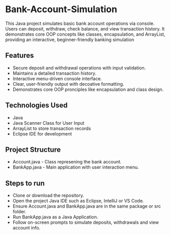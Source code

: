 # Bank-Account-Simulation
This Java project simulates basic bank account operations via console. Users can deposit, withdraw, check balance, and view transaction history. It demonstrates core OOP concepts like classes, encapsulation, and ArrayList, providing an interactive, beginner-friendly banking simulation

## Features
- Secure deposit and withdrawal operations with input validation.
- Maintains a detailed transaction history.
- Interactive menu-driven console interface.
- Clear, user-friendly output with decoative formatting.
- Demonstrates core OOP pronciples like encapsulation and class design.

## Technologies Used
- Java
- Java Scanner Class for User Input
- ArrayList to store transaction records
- Eclipse IDE for development

## Project Structure
- Account.java - Class represening the bank account.
- BankApp.java - Main application with user interaction menu.

## Steps to run
- Clone or download the repository.
- Open the project Java IDE such as Eclipse, IntelliJ or VS Code.
- Ensure Account.java and BankApp.java are in the same package or src folder.
- Run BankApp.java as a Java Application.
- Follow on-screen prompts to simulate deposits, withdrawals and view account info. 
